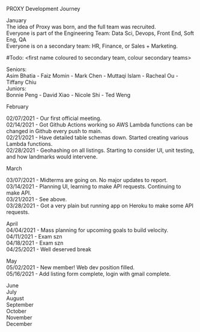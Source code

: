 PROXY Development Journey

January  
The idea of Proxy was born, and the full team was recruited.  
Everyone is part of the Engineering Team: Data Sci, Devops, Front End, Soft Eng, QA  
Everyone is on a secondary team: HR, Finance, or Sales + Marketing.  

#Todo: <first name coloured to secondary team, colour secondary teams>  

Seniors:  
Asim Bhatia  -  Faiz Momin  -  Mark Chen  -  Muttaqi Islam  -  Racheal Ou  -  Tiffany Chiu  
Juniors:  
Bonnie Peng  -  David Xiao  -  Nicole Shi  -  Ted Weng  


February  

02/07/2021 - Our first official meeting.  
02/14/2021 - Got Github Actions working so AWS Lambda functions can be changed in Github every push to main.  
02/21/2021 - Have detailed table schemas down. Started creating various Lambda functions.  
02/28/2021 - Geohashing on all listings. Starting to consider UI, unit testing, and how landmarks would intervene.  

March  
  
03/07/2021 - Midterms are going on. No major updates to report.  
03/14/2021 - Planning UI, learning to make API requests. Continuing to make API.  
03/21/2021 - See above.  
03/28/2021 - Got a very plain but running app on Heroku to make some API requests.  

April  
04/04/2021 - Mass planning for upcoming goals to build velocity.  
04/11/2021 - Exam szn  
04/18/2021 - Exam szn  
04/25/2021 - Well deserved break

May  
05/02/2021 - New member! Web dev position filled.  
05/16/2021 - Add listing form complete, login with gmail complete.  

June  
July  
August  
September  
October  
November  
December  
